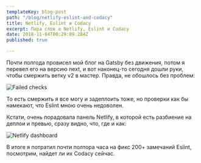 ```yaml
---
templateKey: blog-post
path: "/blog/netlify-eslint-and-codacy"
title: Netlify, Eslint и Codacy
excerpt: Пара слов о Netlify, Eslint и Codacy
date: 2018-11-04T00:29:09.284Z
published: true

---
```

Почти полгода провисел мой блог на Gatsby без движения, потом я перевел его на версию next, и вот наконец-то сегодня дошли руки, чтобы смержить ветку v2 в мастер. Правда, не обошлось без проблем:

![Failed checks](/uploads/failed-checks.png)

То есть смержить я все могу и задеплоить тоже, но проверки как бы намекают, что Eslint мною очень недоволен.

Кстати, очень порадовала панель Netlify, в которой есть разбиение на деплои и превью, сразу видно, что, где и как:

![Netlify dashboard](/uploads/netlify-panel.png)

В итоге я потратил почти полтора часа на фикс 200+ замечаний Eslint, посмотрим, найдет ли их Codacy сейчас.